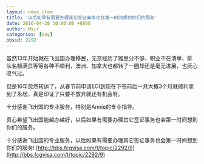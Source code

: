 ```yaml
---
layout: news_item
title: '以后如果有需要办理其它签证事务也会第一时间想到你们的服务'
date: 2016-04-28 10:00:00 +0800
author: Msir
categories: [say]
bbsid: 2292
---
```


虽然13年开始就在飞出国办理移民，无奈经历了雅思分不够、职业不在清单、排队名额满员等等各种不顺利，澳洲、加拿大也都转了一圈却还是毫无进展，也灰心叹气过。

但是16年忽然转运了，从春节前申请EOI到现在下签前后一共大概3个月就顺利拿到了永居，真是印证了只要不放弃就还有机会呀。

十分感谢飞出国的专业服务，特别是Annie的专业指导。

真心希望飞出国能越办越好，以后如果有需要办理其它签证事务也会第一时间想到你们的服务。

十分感谢飞出国的专业服务，以后如果有需要办理其它签证事务也会第一时间想到你们的服务! [http://bbs.fcgvisa.com/t/topic/2292/9](http://bbs.fcgvisa.com/t/topic/2292/9)
